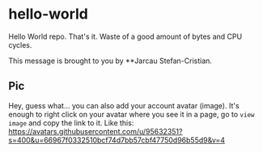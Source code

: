 # hello-world

Hello World repo. That's it. Waste of a good amount of bytes and CPU cycles.

This message is brought to you by **Jarcau Stefan-Cristian.

## Pic

Hey, guess what... you can also add your account avatar (image). It's enough to right click on your avatar where you see it in a page, go to `view image` and copy the link to it.
Like this:  
https://avatars.githubusercontent.com/u/95632351?s=400&u=66967f0332510bcf74d7bb57cbf47750d96b55d9&v=4
